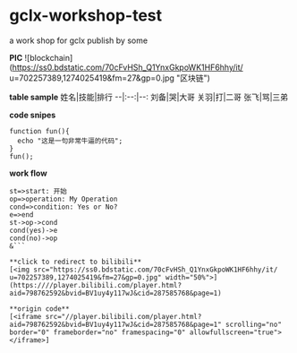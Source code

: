# gclx-workshop-test
a work shop for gclx publish by some

**PIC**
![blockchain](https://ss0.bdstatic.com/70cFvHSh_Q1YnxGkpoWK1HF6hhy/it/
u=702257389,1274025419&fm=27&gp=0.jpg "区块链")

**table sample**
姓名|技能|排行
--|:--:|--:
刘备|哭|大哥
关羽|打|二哥
张飞|骂|三弟

**code snipes**
```
function fun(){
  echo "这是一句非常牛逼的代码";
}
fun();
```

**work flow**
```flow
st=>start: 开始
op=>operation: My Operation
cond=>condition: Yes or No?
e=>end
st->op->cond
cond(yes)->e
cond(no)->op
&```

**click to redirect to bilibili**
[<img src="https://ss0.bdstatic.com/70cFvHSh_Q1YnxGkpoWK1HF6hhy/it/
u=702257389,1274025419&fm=27&gp=0.jpg" width="50%">](https:////player.bilibili.com/player.html?aid=798762592&bvid=BV1uy4y117wJ&cid=287585768&page=1)

**origin code**
[<iframe src="//player.bilibili.com/player.html?aid=798762592&bvid=BV1uy4y117wJ&cid=287585768&page=1" scrolling="no" border="0" frameborder="no" framespacing="0" allowfullscreen="true"> </iframe>]
